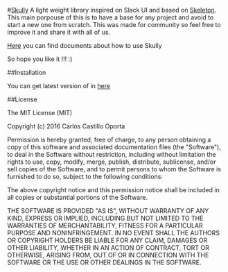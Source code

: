 #[Skully](http://www.skully.carloscastillo.me)
A light weight library inspired on Slack UI and based on [Skeleton](http://getskeleton.com/). This main porpouse of this is to have a base for any project and avoid to start a new one from scratch.
This was made for community so feel free to improve it and share it with all of us.

[Here](https://caco0516.github.io/skully/) you can find documents about how to use Skully 

So hope you like it !!! :)

##Installation

You can get latest version of in [here](https://github.com/caco0516/skully/releases)

##License

The MIT License (MIT)

Copyright (c) 2016 Carlos Castillo Oporta

Permission is hereby granted, free of charge, to any person obtaining a copy
of this software and associated documentation files (the "Software"), to deal
in the Software without restriction, including without limitation the rights
to use, copy, modify, merge, publish, distribute, sublicense, and/or sell
copies of the Software, and to permit persons to whom the Software is
furnished to do so, subject to the following conditions:

The above copyright notice and this permission notice shall be included in all
copies or substantial portions of the Software.

THE SOFTWARE IS PROVIDED "AS IS", WITHOUT WARRANTY OF ANY KIND, EXPRESS OR
IMPLIED, INCLUDING BUT NOT LIMITED TO THE WARRANTIES OF MERCHANTABILITY,
FITNESS FOR A PARTICULAR PURPOSE AND NONINFRINGEMENT. IN NO EVENT SHALL THE
AUTHORS OR COPYRIGHT HOLDERS BE LIABLE FOR ANY CLAIM, DAMAGES OR OTHER
LIABILITY, WHETHER IN AN ACTION OF CONTRACT, TORT OR OTHERWISE, ARISING FROM,
OUT OF OR IN CONNECTION WITH THE SOFTWARE OR THE USE OR OTHER DEALINGS IN THE
SOFTWARE.

